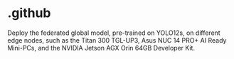 # .github
Deploy the federated global model, pre-trained on YOLO12s, on different edge nodes, such as the Titan 300 TGL-UP3, Asus NUC 14 PRO+ AI Ready Mini-PCs, and the NVIDIA Jetson AGX Orin 64GB Developer Kit.
